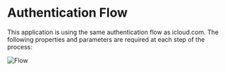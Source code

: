 # Authentication Flow

This application is using the same authentication flow as icloud.com. The following properties and parameters are required at each step of the process:

![Flow](/assets/01_authentication-flow.jpeg)